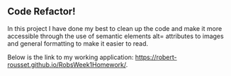 ## Code Refactor! ##

In this project I have done my best to clean up the code and make it more accessible through the use of semantic elements alt= attributes to images and general formatting to make it easier to read. 

Below is the link to my working application:
https://robert-rousset.github.io/RobsWeek1Homework/.
